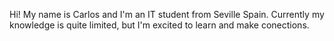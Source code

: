 Hi!
My name is Carlos and I'm an IT student from Seville Spain.
Currently my knowledge is quite limited, but I'm excited to learn and make conections.
